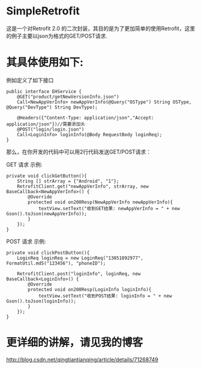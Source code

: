 # SimpleRetrofit
这是一个对Retrofit 2.0 的二次封装，其目的是为了更加简单的使用Retrofit，这里的例子主要以json为格式的GET/POST请求.

# 其具体使用如下:

例如定义了如下接口
```
public interface EHService {
    @GET("product/getNewVersionInfo.json")
    Call<NewAppVerInfo> newAppVerInfo(@Query("OSType") String OSType, @Query("DevType") String DevType);

    @Headers({"Content-Type: application/json","Accept: application/json"})//需要添加头
    @POST("login/login.json")
    Call<LoginInfo> loginInfo(@Body RequestBody loginReq);
}
```

那么，在你开发的代码中可以用2行代码发送GET/POST请求：
 
GET 请求 示例:
```
private void clickGetButton(){
    String [] strArray = {"Android", "1"};
    RetrofitClient.get("newAppVerInfo", strArray, new BaseCallback<NewAppVerInfo>() {
        @Override
        protected void on200Resp(NewAppVerInfo newAppVerInfo){
            textView.setText("收到GET结果: newAppVerInfo = " + new Gson().toJson(newAppVerInfo));
        }
    });
}
```

POST 请求 示例:
```
private void clickPostButton(){
    LoginReq loginReq = new LoginReq("13051892977", FormatUtil.md5("123456"), "phoneID");

    RetrofitClient.post("loginInfo", loginReq, new BaseCallback<LoginInfo>() {
        @Override
        protected void on200Resp(LoginInfo loginInfo){
            textView.setText("收到POST结果: loginInfo = " + new Gson().toJson(loginInfo));
        }
    });
}
```

# 更详细的讲解，请见我的博客
http://blog.csdn.net/qingtiantianqing/article/details/71268749
